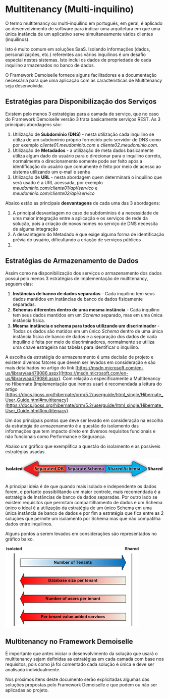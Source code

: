 # Multitenancy (Multi-inquilino)
O termo multitenancy ou multi-inquilino em português, em geral, é aplicado ao desenvolvimento de software para indicar uma arquitetura em que uma única instância de um aplicativo serve simultaneamente vários clientes (inquilinos). 

Isto é muito comum em soluções SaaS. Isolando informações (dados, personalizações, etc.) referentes aos vários inquilinos é um desafio especial nestes sistemas. Isto inclui os dados de propriedade de cada inquilino armazenados no banco de dados.

O Framework Demoiselle fornece alguns facilitadores e a documentação necessária para que uma aplicação com as caracteristicas de Multitenancy seja desenvolvida.

## Estratégias para Disponibilização dos Serviços
Existem pelo menos 3 estratégias para a camada de serviço, que no caso do Framework Demoiselle versão 3 trata basicamente serviços REST.
As 3 principais abordagens são:
1. Utilização de **Subdomínio (DNS)** - nesta utilização cada inquilino se utiliza de um subdomínio próprio fornecido pelo servidor de DNS como por exemplo *cliente01.meudominio.com* e *cliente02.meudominio.com*. 
2. Utilização de **Metadados** - a utilização de meta dados basicamente utiliza algum dado do usuário para o direcionar para o inquilino correto, normalmente o direcionamento somente pode ser feito após a identificação do usuário que comumente é feito por meio de acesso ao sistema utilizando um e-mail e senha
3. Utilização de **URL** - nesta abordagem quem determinará o inquilino que será usado é a URL acessada, por exemplo *meudominio.com/cliente01/api/servico* e *meudominio.com/cliente02/api/servico*

Abaixo estão as principais **desvantagens** de cada uma das 3 abordagens:
1. A principal desvantagem no caso de subdomínios é a necessidade de uma maior integração entre a aplicação e os serviços de rede da solução, pois a criação de novos nomes no serviço de DNS necessita de alguma integração
2. A desvantagem do Metadado é que exige alguma forma de identificação prévia do usuário, dificultando a criação de serviços públicos
3. 


## Estratégias de Armazenamento de Dados
Assim como na disponibilização dos serviços o armazenamento dos dados possui pelo menos 3 estratégias de implementação de multitenancy, seguem elas:
1. **Instâncias de banco de dados separadas** - Cada inquilino tem seus dados mantidos em instâncias de banco de dados fisicamente separadas.
2. **Schemas diferentes dentro de uma mesma instância** - Cada inquilino tem seus dados mantidos em um *Schema* separado, mas em uma única instância física. 
3. **Mesma instância e schema para todos utilizando um discriminador** - Todos os dados são matidos em um único *Schema* dentro de uma única instância física de banco de dados e a separação dos dados de cada inquilino é feita por meio de discriminadores, normalmente se utiliza uma chave estrageira nas tabelas para identificar o inquilino.

A escolha da estratégia do armazenamento é uma decisão de projeto e existem diversos fatores que devem ser levados em consideração e são mais detalhados no artigo do link [https://msdn.microsoft.com/en-us/library/aa479086.aspx](https://msdn.microsoft.com/en-us/library/aa479086.aspx). Com relação a especificamente a Multitenancy no Hibernate (Implementação que iremos usar) é recomendada a leitura do artigo [https://docs.jboss.org/hibernate/orm/5.2/userguide/html_single/Hibernate_User_Guide.html#multitenacy](https://docs.jboss.org/hibernate/orm/5.2/userguide/html_single/Hibernate_User_Guide.html#multitenacy).

Um dos principais pontos que deve ser levado em consideração na escolha da estratégia de armazenamento é a questão do isolamento das informações que tem impacto direto em diversos requisitos funcionais e não funcionais como Performance e Segurança.

Abaixo um gráfico que exemplifica a questão do isolamento e as possíveis estratégias usadas.

![Isolamento2](multitenancy-isolated-vs-shared-02.gif)

A principal ideia é de que quando mais isolado e independente os dados forem, e portanto possibilitando um maior controle, mais recomendada é a estratégia de Instâncias de banco de dados separadas. Por outro lado se existem requisitos que permitam compartilhamento de dados e um Schema único o ideal é a utilização da estratégia de um único Schema em uma única instância de banco de dados e por fim a estratégia que fica entre as 2 soluções que permite um isolamento por Schema mas que não compatilha dados entre inquilinos.

Alguns pontos a serem levados em considerações são representados no gráfico baixo.

![Isolamento](multitenancy-isolated-vs-shared-01.gif)

## Multitenancy no Framework Demoiselle
É importante que antes iniciar o desenvolvimento da solução que usará o multitenancy sejam definidas as estratégias em cada camada com base nos requisitos, pois como já foi comentado cada solução é única e deve ser analisada individualmente.

Nos próximos itens deste documento serão explicitadas algumas das soluções propostas pelo Framework Demoiselle e que podem ou não ser aplicadas ao projeto.